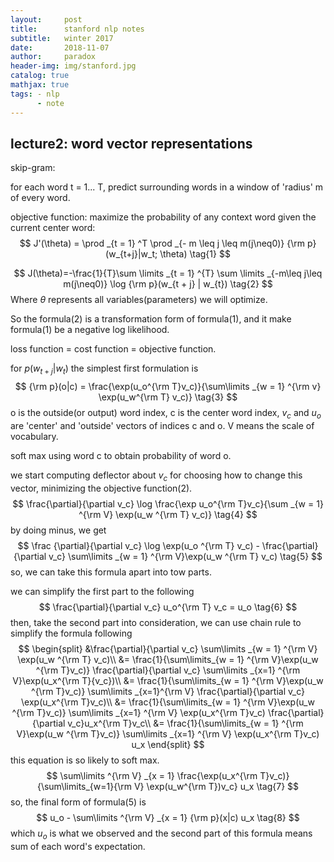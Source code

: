 ```yaml
---
layout:     post
title:      stanford nlp notes
subtitle:   winter 2017
date:       2018-11-07
author:     paradox
header-img: img/stanford.jpg
catalog: true
mathjax: true
tags: - nlp
      - note
---
```


## lecture2: word vector representations

skip-gram:

for each word t = 1... T, predict surrounding words in a window of 'radius' m of every word.

objective function: maximize the probability of any context word given the current center word:
$$
J'(\theta) = \prod _{t = 1} ^T \prod _{- m \leq j \leq m(j\neq0)} {\rm p}(w_{t+j}|w_t; \theta) \tag{1}
$$

$$
J(\theta)=-\frac{1}{T}\sum \limits _{t = 1} ^{T} \sum \limits _{-m\leq j\leq m(j\neq0)} \log {\rm p}(w_{t + j} | w_{t}) \tag{2}
$$
Where $\theta$ represents all variables(parameters) we will optimize.

So the formula(2) is a transformation form of formula(1), and it make formula(1) be a negative log likelihood. 

loss function = cost function = objective function.

for $p(w_{t+j} |w_{t})$ the simplest first formulation is
$$
{\rm p}(o|c) = \frac{\exp(u_o^{\rm T}v_c)}{\sum\limits _{w = 1} ^{\rm v} \exp(u_w^{\rm T} v_c)} \tag{3}
$$
o is the outside(or output) word index, c is the center word index, $v_c$ and $u_o$ are 'center' and 'outside' vectors of indices c and o. V means the scale of vocabulary.

soft max using word c to obtain probability of word o.

we start computing deflector about $v_c$ for choosing how to change this vector, minimizing the objective function(2). 
$$
\frac{\partial}{\partial v_c} \log \frac{\exp u_o^{\rm T}v_c}{\sum _{w = 1} ^{\rm V} \exp(u_w ^{\rm T} v_c)} \tag{4}
$$
by doing minus, we get
$$
\frac {\partial}{\partial v_c} \log \exp(u_o ^{\rm T} v_c) - \frac{\partial}{\partial v_c} \sum\limits _{w =  1} ^{\rm V}\exp(u_w ^{\rm T} v_c) \tag{5}
$$
so, we can take this formula apart into tow parts.

we can simplify the first part to the following
$$
\frac{\partial}{\partial v_c} u_o^{\rm T} v_c = u_o \tag{6}
$$
then, take the second part into consideration, we can use chain rule to simplify the formula following
$$
\begin{split}
&\frac{\partial}{\partial v_c} \sum\limits _{w = 1} ^{\rm V} \exp(u_w ^{\rm T} v_c)\\
&= \frac{1}{\sum\limits_{w = 1} ^{\rm V}\exp(u_w ^{\rm T}v_c)} \frac{\partial}{\partial v_c}
\sum\limits _{x=1} ^{\rm V}\exp(u_x^{\rm T}{v_c})\\
&= \frac{1}{\sum\limits_{w = 1} ^{\rm V}\exp(u_w ^{\rm T}v_c)} \sum\limits _{x=1}^{\rm V} \frac{\partial}{\partial v_c} \exp(u_x^{\rm T}v_c)\\
&= \frac{1}{\sum\limits_{w = 1} ^{\rm V}\exp(u_w ^{\rm T}v_c)} \sum\limits _{x=1} ^{\rm V} \exp(u_x^{\rm T}v_c) \frac{\partial}{\partial v_c}u_x^{\rm T}v_c\\
&= \frac{1}{\sum\limits_{w = 1} ^{\rm V}\exp(u_w ^{\rm T}v_c)} \sum\limits _{x=1} ^{\rm V} \exp(u_x^{\rm T}v_c) u_x
\end{split}
$$
this equation is so likely to soft max.
$$
\sum\limits ^{\rm V} _{x = 1} \frac{\exp(u_x^{\rm T}v_c)}{\sum\limits_{w=1}{\rm V} \exp(u_w^{\rm T})v_c} u_x \tag{7}
$$
so, the final form of formula(5) is
$$
u_o - \sum\limits ^{\rm V} _{x = 1} {\rm p}(x|c) u_x \tag{8}
$$
which $u_o$ is what we observed and the second part of this formula means sum of each word's expectation.